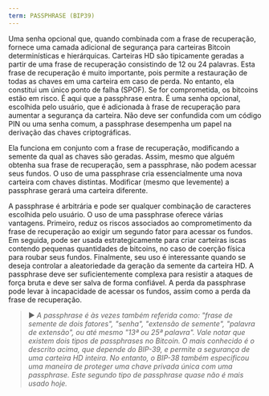 ```yaml
---
term: PASSPHRASE (BIP39)
---
```


Uma senha opcional que, quando combinada com a frase de recuperação, fornece uma camada adicional de segurança para carteiras Bitcoin determinísticas e hierárquicas. Carteiras HD são tipicamente geradas a partir de uma frase de recuperação consistindo de 12 ou 24 palavras. Esta frase de recuperação é muito importante, pois permite a restauração de todas as chaves em uma carteira em caso de perda. No entanto, ela constitui um único ponto de falha (SPOF). Se for comprometida, os bitcoins estão em risco. É aqui que a passphrase entra. É uma senha opcional, escolhida pelo usuário, que é adicionada à frase de recuperação para aumentar a segurança da carteira. Não deve ser confundida com um código PIN ou uma senha comum, a passphrase desempenha um papel na derivação das chaves criptográficas.

Ela funciona em conjunto com a frase de recuperação, modificando a semente da qual as chaves são geradas. Assim, mesmo que alguém obtenha sua frase de recuperação, sem a passphrase, não podem acessar seus fundos. O uso de uma passphrase cria essencialmente uma nova carteira com chaves distintas. Modificar (mesmo que levemente) a passphrase gerará uma carteira diferente.

A passphrase é arbitrária e pode ser qualquer combinação de caracteres escolhida pelo usuário. O uso de uma passphrase oferece várias vantagens. Primeiro, reduz os riscos associados ao comprometimento da frase de recuperação ao exigir um segundo fator para acessar os fundos. Em seguida, pode ser usada estrategicamente para criar carteiras iscas contendo pequenas quantidades de bitcoins, no caso de coerção física para roubar seus fundos. Finalmente, seu uso é interessante quando se deseja controlar a aleatoriedade da geração da semente da carteira HD. A passphrase deve ser suficientemente complexa para resistir a ataques de força bruta e deve ser salva de forma confiável. A perda da passphrase pode levar à incapacidade de acessar os fundos, assim como a perda da frase de recuperação.

> ► *A passphrase é às vezes também referida como: "frase de semente de dois fatores", "senha", "extensão de semente", "palavra de extensão", ou até mesmo "13ª ou 25ª palavra". Vale notar que existem dois tipos de passphrases no Bitcoin. O mais conhecido é o descrito acima, que depende do BIP-39, e permite a segurança de uma carteira HD inteira. No entanto, o BIP-38 também especificou uma maneira de proteger uma chave privada única com uma passphrase. Este segundo tipo de passphrase quase não é mais usado hoje.*